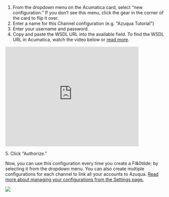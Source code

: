 1. From the dropdown menu on the Acumatica card, select “new configuration.”  If you don’t see this menu, click the gear in the corner of the card to flip it over.
2. Enter a name for this Channel configuration (e.g. "Azuqua Tutorial")
3. Enter your username and password.
4. Copy and paste the WSDL URL into the available field. To find the WSDL URL in Acumatica, watch the video below or [read more](). 
<p><iframe width="420" height="315" src="https://www.youtube.com/embed/DJs0o_0j1o0" frameborder="0" allowfullscreen></iframe></p>
5. Click "Authorize."

Now, you can use this configuration every time you create a Fl&0tilde; by selecting it from the dropdown menu. You can also create multiple configurations for each channel to link all your accounts to Azuqua. [Read more about managing your configurations from the Settings page.]()

<img src="https://s3.amazonaws.com/azuqua_static/help-center/Channels/acumatica/acumatica-config-1.png">
